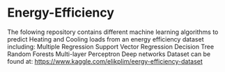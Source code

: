 # Energy-Efficiency
The folowing repository contains different machine learning algorithms to predict Heating and Cooling loads from an energy efficiency dataset including:
Multiple Regression
Support Vector Regression
Decision Tree
Random Forests
Multi-layer Perceptron
Deep networks
Dataset can be found at: https://www.kaggle.com/elikplim/eergy-efficiency-dataset
